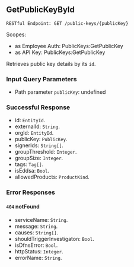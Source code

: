 
## GetPublicKeyById
`RESTful Endpoint: GET /public-keys/{publicKey}`

Scopes:
 * as Employee Auth: PublicKeys:GetPublicKey
 * as API Key: PublicKeys:GetPublicKey

Retrieves public key details by its `id`.
### Input Query Parameters
* Path parameter `publicKey`: undefined

### Successful Response
* id: `EntityId`. 
* externalId: `String`. 
* orgId: `EntityId`. 
* publicKey: `PublicKey`. 
* signerIds: `String[]`. 
* groupThreshold: `Integer`. 
* groupSize: `Integer`. 
* tags: `Tag[]`. 
* isEddsa: `Bool`. 
* allowedProducts: `ProductKind`.
### Error Responses
#### `404` **notFound** 

* serviceName: `String`. 
* message: `String`. 
* causes: `String[]`. 
* shouldTriggerInvestigaton: `Bool`. 
* isDfnsError: `Bool`. 
* httpStatus: `Integer`. 
* errorName: `String`.


